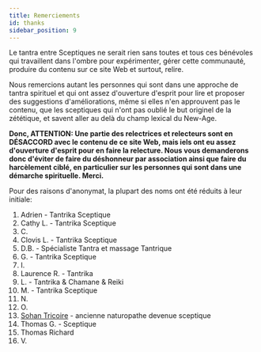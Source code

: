```yaml
---
title: Remerciements
id: thanks
sidebar_position: 9
---
```


Le tantra entre Sceptiques ne serait rien sans toutes et tous ces bénévoles qui travaillent dans l'ombre pour expérimenter, gérer cette communauté, produire du contenu sur ce site Web et surtout, relire.

Nous remercions autant les personnes qui sont dans une approche de tantra spirituel et qui ont assez d'ouverture d'esprit pour lire et proposer des suggestions d'améliorations, même si elles n'en approuvent pas le contenu, que les sceptiques qui n'ont pas oublié le but originel de la zététique, et savent aller au delà du champ lexical du New-Age.

**Donc, ATTENTION: Une partie des relectrices et relecteurs sont en DÉSACCORD avec le contenu de ce site Web, mais iels ont eu assez d'ouverture d'esprit pour en faire la relecture.
Nous vous demanderons donc d'éviter de faire du déshonneur par association ainsi que faire du harcèlement ciblé, en particulier sur les personnes qui sont dans une démarche spirituelle. Merci.**

Pour des raisons d'anonymat, la plupart des noms ont été réduits à leur initiale:

1. Adrien - Tantrika Sceptique
1. Cathy L. - Tantrika Sceptique
1. C.
1. Clovis L. - Tantrika Sceptique
1. D.B. - Spécialiste Tantra et massage Tantrique
1. G. - Tantrika Sceptique
1. I.
1. Laurence R. - Tantrika
1. L. - Tantrika & Chamane & Reiki
1. M. - Tantrika Sceptique
1. N.
1. O.
1. [Sohan Tricoire]( https://sohan-tricoire.jimdofree.com/) - ancienne naturopathe devenue sceptique
1. Thomas G. - Sceptique
1. Thomas Richard
1. V.
